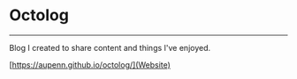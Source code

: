 # Octolog

___

Blog I created to share content and things I've enjoyed.


[https://aupenn.github.io/octolog/](Website)
